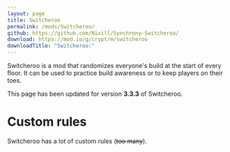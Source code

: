 ```yaml
---
layout: page
title: Switcheroo
permalink: /mods/Switcheroo/
github: https://github.com/Nixill/Synchrony-Switcheroo/
download: https://mod.io/g/crypt/m/switcheroo
downloadTitle: "Switcheroo:"
---
```


Switcheroo is a mod that randomizes everyone's build at the start of every floor. It can be used to practice build awareness or to keep players on their toes.

This page has been updated for version **3.3.3** of Switcheroo.

# Custom rules
Switcheroo has a lot of custom rules (~~too many~~).